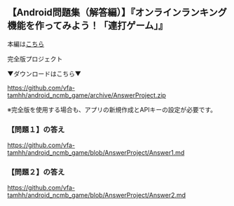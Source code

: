 ## 【Android問題集（解答編）】『オンラインランキング機能を作ってみよう！「連打ゲーム」』

本編は[こちら](https://github.com/vfa-tamhh/android_ncmb_game/tree/master)

完全版プロジェクト

▼ダウンロードはこちら▼

https://github.com/vfa-tamhh/android_ncmb_game/archive/AnswerProject.zip

※完全版を使用する場合も、アプリの新規作成とAPIキーの設定が必要です。


### 【問題１】の答え

https://github.com/vfa-tamhh/android_ncmb_game/blob/AnswerProject/Answer1.md

### 【問題２】の答え

https://github.com/vfa-tamhh/android_ncmb_game/blob/AnswerProject/Answer2.md
